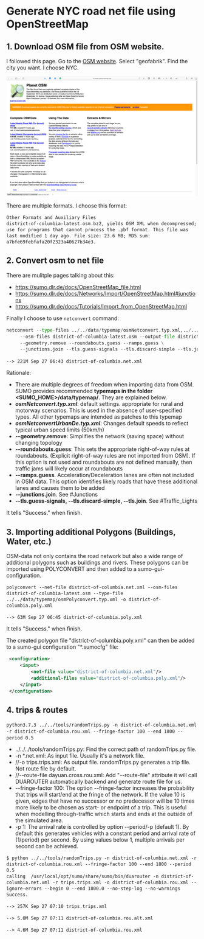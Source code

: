 # Generate NYC road net file using OpenStreetMap

## 1. Download OSM file from OSM website.
I followed this page. Go to the [OSM website](https://planet.openstreetmap.org). Select "geofabrik". Find the city you want. I choose NYC.

![](imgs/planetosm.png)

There are multiple formats. I choose this format:

    Other Formats and Auxiliary Files
    district-of-columbia-latest.osm.bz2, yields OSM XML when decompressed; use for programs that cannot process the .pbf format. This file was last modified 1 day ago. File size: 23.6 MB; MD5 sum: a7bfe69febfafa20f2323a40627b34e3.

## 2. Convert osm to net file

There are mulitple pages talking about this:
- https://sumo.dlr.de/docs/OpenStreetMap_file.html
- https://sumo.dlr.de/docs/Networks/Import/OpenStreetMap.html#junctions
- https://sumo.dlr.de/docs/Tutorials/Import_from_OpenStreetMap.html

Finally I choose to use `netconvert` command:
```python
netconvert --type-files ../../data/typemap/osmNetconvert.typ.xml,../../data/typemap/osmNetconvertUrbanDe.typ.xml \
     --osm-files district-of-columbia-latest.osm --output-file district-of-columbia.net.xml \
     --geometry.remove --roundabouts.guess --ramps.guess \
     --junctions.join --tls.guess-signals --tls.discard-simple --tls.join 
```

`--> 221M Sep 27 06:43 district-of-columbia.net.xml`

Rationale:
- There are multiple degrees of freedom when importing data from OSM. SUMO provides recommended **typemaps in the folder <SUMO_HOME>/data/typemap/**. They are explained below.
- ***osmNetconvert.typ.xml***: default settings. appropriate for rural and motorway scenarios. This is used in the absence of user-specified types. All other typemaps are intended as patches to this typemap
- ***osmNetconvertUrbanDe.typ.xml***: Changes default speeds to reflect typical urban speed limits (50km/h)
- **--geometry.remove**: Simplifies the network (saving space) without changing topology
- **--roundabouts.guess**: This sets the appropriate right-of-way rules at roundabouts. (Explicit right-of-way rules are not imported from OSM). If this option is not used and roundabouts are not defined manually, then traffic jams will likely occur at roundabouts
- **--ramps.guess**. Acceleration/Deceleration lanes are often not included in OSM data. This option identifies likely roads that have these additional lanes and causes them to be added
- **--junctions.join**. See #Junctions
- **--tls.guess-signals, --tls.discard-simple, --tls.join**. See #Traffic_Lights

It tells "Success." when finish.



## 3. Importing additional Polygons (Buildings, Water, etc.)
OSM-data not only contains the road network but also a wide range of additional polygons such as buildings and rivers. These polygons can be imported using POLYCONVERT and then added to a sumo-gui-configuration.


```
polyconvert --net-file district-of-columbia.net.xml --osm-files district-of-columbia-latest.osm --type-file ../../data/typemap/osmPolyconvert.typ.xml -o district-of-columbia.poly.xml
```
`--> 63M Sep 27 06:45 district-of-columbia.poly.xml`

It tells "Success." when finish.

The created polygon file "district-of-columbia.poly.xml" can then be added to a sumo-gui configuration "*.sumocfg" file:

```xml
 <configuration>
     <input>
         <net-file value="district-of-columbia.net.xml"/>
         <additional-files value="district-of-columbia.poly.xml"/>
     </input>
 </configuration>
 ```

 ## 4. trips & routes

 `python3.7.3 ../../tools/randomTrips.py -n district-of-columbia.net.xml -r district-of-columbia.rou.xml --fringe-factor 100 --end 1800 --period 0.5`

- ../../../tools/randomTrips.py: Find the correct path of randomTrips.py file.
- -n *.net.xml: As input file. Usually it's a network file.
- //-o trips.trips.xml: As output file. randomTrips.py generates a trip file. Not route file by default.
- //--route-file dayuan.cross.rou.xml: Add "--route-file" attribute it will call DUAROUTER automatically backend and generate route file for us.
- --fringe-factor 100: The option --fringe-factor increases the probability that trips will start/end at the fringe of the network. If the value 10 is given, edges that have no successor or no predecessor will be 10 times more likely to be chosen as start- or endpoint of a trip. This is useful when modelling through-traffic which starts and ends at the outside of the simulated area.
- -p 1: The arrival rate is controlled by option --period/-p (default 1). By default this generates vehicles with a constant period and arrival rate of (1/period) per second. By using values below 1, multiple arrivals per second can be achieved.

 ```shell
 $ python ../../tools/randomTrips.py -n district-of-columbia.net.xml -r district-of-columbia.rou.xml --fringe-factor 100 --end 1800 --period 0.5
calling  /usr/local/opt/sumo/share/sumo/bin/duarouter -n district-of-columbia.net.xml -r trips.trips.xml -o district-of-columbia.rou.xml --ignore-errors --begin 0 --end 1800.0 --no-step-log --no-warnings
Success.
 ```

`--> 257K Sep 27 07:10 trips.trips.xml`

`--> 5.0M Sep 27 07:11 district-of-columbia.rou.alt.xml`

`--> 4.6M Sep 27 07:11 district-of-columbia.rou.xml`

